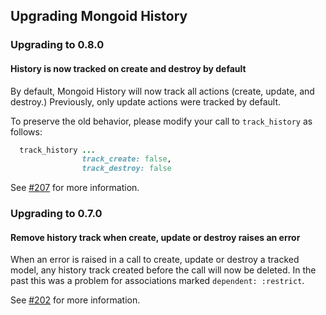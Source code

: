 ## Upgrading Mongoid History

### Upgrading to 0.8.0

#### History is now tracked on create and destroy by default

By default, Mongoid History will now track all actions (create, update, and destroy.)
Previously, only update actions were tracked by default.

To preserve the old behavior, please modify your call to `track_history` as follows:

```ruby
  track_history ...
                track_create: false,
                track_destroy: false
```

See [#207](https://github.com/mongoid/mongoid-history/pull/207) for more information.

### Upgrading to 0.7.0

#### Remove history track when create, update or destroy raises an error

When an error is raised in a call to create, update or destroy a tracked model, any history track
created before the call will now be deleted. In the past this was a problem for associations marked
`dependent: :restrict`.

See [#202](https://github.com/mongoid/mongoid-history/pull/202) for more information.

